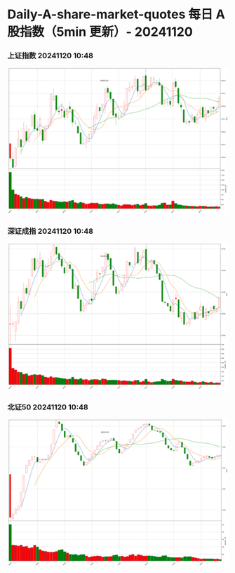 
# Daily-A-share-market-quotes 每日 A 股指数（5min 更新）- 20241120

### 上证指数 20241120 10:48
![](./fig/2024/11/20241120-sh000001.png)

### 深证成指 20241120 10:48
![](./fig/2024/11/20241120-sz399001.png)

### 北证50 20241120 10:48
![](./fig/2024/11/20241120-bj899050.png)
